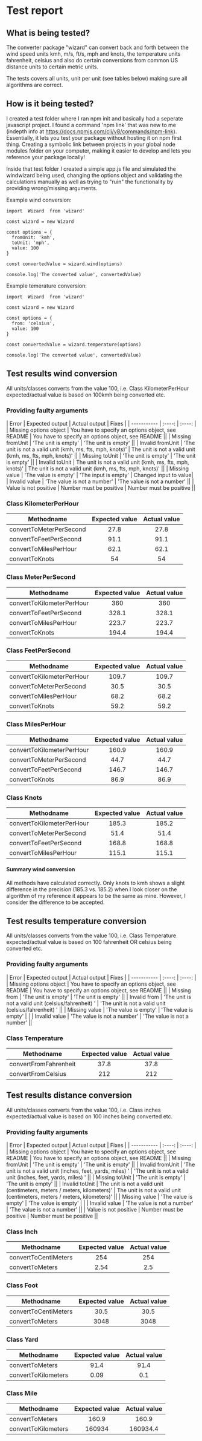 # Test report

## What is being tested?

The converter package "wizard" can convert back and forth between the wind speed units kmh, m/s, ft/s, mph and knots, the temperature units fahrenheit, celsius and also do certain conversions from common US distance units to certain metric units. 

The tests covers all units, unit per unit (see tables below) making sure all algorithms are correct.

## How is it being tested?

I created a test folder where I ran npm init and basically had a seperate javascript project. I found a command 'npm link' that was new to me (indepth info at https://docs.npmjs.com/cli/v8/commands/npm-link). Essentially, it lets you test your package without hosting it on npm first thing. Creating a symbolic link between projects in your global node modules folder on your computer, making it easier to develop and lets you reference your package locally!

Inside that test folder I created a simple app.js file and simulated the windwizard being used, changing the options object and validating the calculations manually as well as trying to "ruin" the functionality by providing wrong/missing arguments.

Example wind conversion:

```
import  Wizard  from 'wizard'

const wizard = new Wizard

const options = {
  fromUnit: 'kmh',
  toUnit: 'mph',
  value: 100
}

const convertedValue = wizard.wind(options)

console.log('The converted value', convertedValue)

```

Example temerature conversion:

```
import  Wizard  from 'wizard'

const wizard = new Wizard

const options = {
  from: 'celsius',
  value: 100
}

const convertedValue = wizard.temperature(options)

console.log('The converted value', convertedValue)

```

## Test results wind conversion

All units/classes converts from the value 100, i.e. Class KilometerPerHour expected/actual value is based on 100kmh being converted etc.

### Providing faulty arguments

| Error  | Expected output | Actual output | Fixes |
| ----------- | :----: | :----: |
| Missing options object | You have to specify an options object, see README
 | You have to specify an options object, see README
 ||
| Missing fromUnit | 'The unit is empty' | 'The unit is empty' ||
| Invalid fromUnit | 'The unit is not a valid unit (kmh, ms, fts, mph, knots)' | The unit is not a valid unit (kmh, ms, fts, mph, knots)' ||
| Missing toUnit | 'The unit is empty' | 'The unit is empty' ||
| Invalid toUnit | The unit is not a valid unit (kmh, ms, fts, mph, knots)'   | The unit is not a valid unit (kmh, ms, fts, mph, knots)'  ||
| Missing value | 'The value is empty' | 'The input is empty' | Changed input to value|
| Invalid value | 'The value is not a number' | 'The value is not a number' ||
| Value is not positive | Number must be positive
 | Number must be positive ||


### Class KilometerPerHour

| Methodname  | Expected value | Actual value |
| ----------- | :----: | :----: |
|convertToMeterPerSecond | 27.8 | 27.8 |
|convertToFeetPerSecond  | 91.1 | 91.1 |
|convertToMilesPerHour   | 62.1 | 62.1 |
|convertToKnots          | 54   | 54   |

### Class MeterPerSecond

| Methodname  | Expected value | Actual value |
| ----------- | :----: | :----: |
|convertToKilometerPerHour | 360   | 360   |
|convertToFeetPerSecond    | 328.1 | 328.1 |
|convertToMilesPerHour     | 223.7 | 223.7 |
|convertToKnots            | 194.4 | 194.4 |

### Class FeetPerSecond

| Methodname  | Expected value | Actual value |
| ----------- | :----: | :----: |
|convertToKilometerPerHour | 109.7 | 109.7 |
|convertToMeterPerSecond   | 30.5  | 30.5  |
|convertToMilesPerHour     | 68.2  | 68.2 |
|convertToKnots            | 59.2  | 59.2  |

### Class MilesPerHour

| Methodname  | Expected value | Actual value |
| ----------- | :----: | :----: |
|convertToKilometerPerHour | 160.9 | 160.9 |
|convertToMeterPerSecond   | 44.7  | 44.7  |
|convertToFeetPerSecond    | 146.7 | 146.7 |
|convertToKnots            | 86.9  | 86.9  |

### Class Knots

| Methodname  | Expected value | Actual value |
| ----------- | :----: | :----: |
|convertToKilometerPerHour | 185.3 | 185.2 |
|convertToMeterPerSecond   | 51.4  | 51.4  |
|convertToFeetPerSecond    | 168.8 | 168.8 |
|convertToMilesPerHour     | 115.1 | 115.1 |

#### Summary wind conversion

All methods have calculated correctly. Only knots to kmh shows a slight difference in the precision (185.3 vs. 185.2) when I look closer on the algorithm of my reference it appears to be the same as mine. However, I consider the difference to be accepted.

## Test results temperature conversion

All units/classes converts from the value 100, i.e. Class Temperature expected/actual value is based on 100 fahrenheit OR celsius being converted etc.

### Providing faulty arguments

| Error  | Expected output | Actual output | Fixes |
| ----------- | :----: | :----: |
| Missing options object | You have to specify an options object, see README
 | You have to specify an options object, see README
 ||
| Missing from | 'The unit is empty' | 'The unit is empty' ||
| Invalid from | 'The unit is not a valid unit (celsius/fahrenheit)
' | 'The unit is not a valid unit (celsius/fahrenheit)
' ||
| Missing value | 'The value is empty' | 'The value is empty' | |
| Invalid value | 'The value is not a number' | 'The value is not a number' ||

### Class Temperature

| Methodname  | Expected value | Actual value |
| ----------- | :----: | :----: |
|convertFromFahrenheit | 37.8 | 37.8 |
|convertFromCelsius   | 212  | 212 |

## Test results distance conversion

All units/classes converts from the value 100, i.e. Class inches expected/actual value is based on 100 inches being converted etc.

### Providing faulty arguments

| Error  | Expected output | Actual output | Fixes |
| ----------- | :----: | :----: |
| Missing options object | You have to specify an options object, see README
 | You have to specify an options object, see README
 ||
| Missing fromUnit | 'The unit is empty' | 'The unit is empty' ||
| Invalid fromUnit | 'The unit is not a valid unit (inches, feet, yards, miles)
' | 'The unit is not a valid unit (inches, feet, yards, miles)
' ||
| Missing toUnit | 'The unit is empty' | 'The unit is empty' ||
| Invalid toUnit | The unit is not a valid unit (centimeters, meters / meters, kilometers)'  | The unit is not a valid unit (centimeters, meters / meters, kilometers)'  ||
| Missing value | 'The value is empty' | 'The value is empty' | |
| Invalid value | 'The value is not a number' | 'The value is not a number' ||
| Value is not positive | Number must be positive
 | Number must be positive ||

### Class Inch

| Methodname  | Expected value | Actual value |
| ----------- | :----: | :----: |
|convertToCentiMeters | 254 | 254 |
|convertToMeters   | 2.54  | 2.5 |

### Class Foot

| Methodname  | Expected value | Actual value |
| ----------- | :----: | :----: |
|convertToCentiMeters | 30.5 | 30.5 |
|convertToMeters   | 3048  | 3048 |

### Class Yard

| Methodname  | Expected value | Actual value |
| ----------- | :----: | :----: |
|convertToMeters | 91.4 | 91.4 |
|convertToKilometers   | 0.09  | 0.1 |

### Class Mile

| Methodname  | Expected value | Actual value |
| ----------- | :----: | :----: |
|convertToMeters | 160.9 | 160.9 |
|convertToKilometers   | 160934 | 160934.4 |